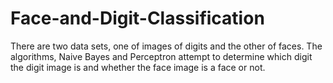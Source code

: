 # Face-and-Digit-Classification
There are two data sets, one of images of digits and the other of faces. The algorithms, Naive Bayes and Perceptron attempt to determine which digit the digit image is and whether the face image is a face or not.
